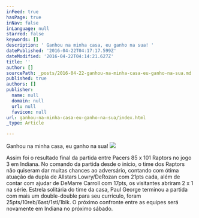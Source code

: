```yaml
---
inFeed: true
hasPage: true
inNav: false
inLanguage: null
starred: false
keywords: []
description: ' Ganhou na minha casa, eu ganho na sua! '
datePublished: '2016-04-22T04:17:17.599Z'
dateModified: '2016-04-22T04:14:21.627Z'
title: ''
author: []
sourcePath: _posts/2016-04-22-ganhou-na-minha-casa-eu-ganho-na-sua.md
published: true
authors: []
publisher:
  name: null
  domain: null
  url: null
  favicon: null
url: ganhou-na-minha-casa-eu-ganho-na-sua/index.html
_type: Article

---
```

Ganhou na minha casa, eu ganho na sua! ![](https://the-grid-user-content.s3-us-west-2.amazonaws.com/2db38c82-f804-4580-b806-805c7157fed3.jpg)

Assim foi o resultado final da partida entre Pacers 85 x 101 Raptors no jogo 3 em Indiana. No comando da partida desde o início, o time dos Raptors não quiseram dar muitas chances ao adversário, contando com ótima atuação da dupla de Allstars Lowry/DeRozan com 21pts cada, além de contar com ajudar de DeMarre Carroll com 17pts, os visitantes abriram 2 x 1 na série. Estrela solitária do time da casa, Paul George terminou a partida com mais um double-double para seu currículo, foram 25pts/10reb/6ast/1stl/1blk. O próximo confronte entre as equipes será novamente em Indiana no próximo sábado.